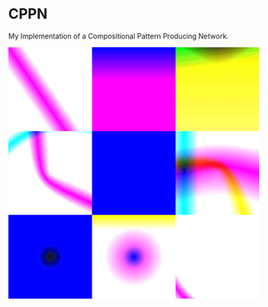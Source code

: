 # CPPN
 My Implementation of a Compositional Pattern Producing Network.

![evolution example](/images/evoGifffmpeg.gif)